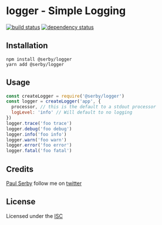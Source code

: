 # logger - Simple Logging

[![build status](https://secure.travis-ci.org/serby/logger.png)](http://travis-ci.org/serby/logger)
[![dependency status](https://david-dm.org/serby/logger.svg)](https://david-dm.org/serby/logger)

## Installation

    npm install @serby/logger
    yarn add @serby/logger

## Usage

```js
const createLogger = require('@serby/logger')
const logger = createLogger('app', {
  processor, // this is the default to a stdout processor
  logLevel: 'info' // Will default to no logging
})
logger.trace('foo trace')
logger.debug('foo debug')
logger.info('foo info')
logger.warn('foo warn')
logger.error('foo error')
logger.fatal('foo fatal')
```

## Credits

[Paul Serby](https://github.com/serby/) follow me on [twitter](http://twitter.com/serby)

## License

Licensed under the [ISC](http://opensource.org/licenses/isc)
